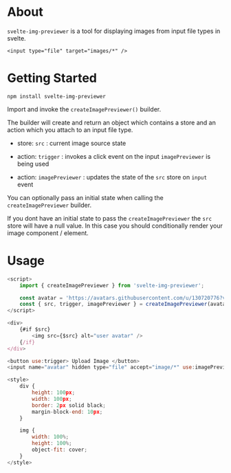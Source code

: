 # About

`svelte-img-previewer` is a tool for displaying images from input file types in svelte.

`<input type="file" target="images/*" />`

# Getting Started

`npm install svelte-img-previewer`

Import and invoke the `createImagePreviewer()` builder.

The builder will create and return an object which contains a store and an action which you attach to an input file type.

- store: `src` : current image source state

- action: `trigger` : invokes a click event on the input `imagePreviewer` is being used

- action: `imagePreviewer` : updates the state of the `src` store on `input` event

You can optionally pass an initial state when calling the `createImagePreviewer` builder.

If you dont have an initial state to pass the `createImagePreviewer` the `src` store will have a null value. In this case you should conditionally render your image component / element.

# Usage

```javascript
<script>
    import { createImagePreviewer } from 'svelte-img-previewer';

    const avatar = 'https://avatars.githubusercontent.com/u/130720776?v=4'
    const { src, trigger, imagePreviewer } = createImagePreviewer(avatar);
</script>

<div>
    {#if $src}
        <img src={$src} alt="user avatar" />
    {/if}
</div>

<button use:trigger> Upload Image </button>
<input name="avatar" hidden type="file" accept="image/*" use:imagePreviewer />

<style>
    div {
        height: 100px;
        width: 100px;
        border: 2px solid black;
        margin-block-end: 10px;
    }

    img {
        width: 100%;
        height: 100%;
        object-fit: cover;
    }
</style>
```
